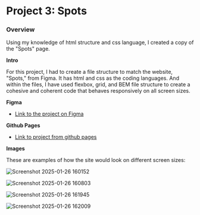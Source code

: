 # Project 3: Spots

### Overview  
Using my knowledge of html structure and css language, I created a copy of the "Spots" page.
  
**Intro**
  
For this project, I had to create a file structure to match the website, "Spots," from Figma.
It has html and css as the coding languages. And within the files, I have used flexbox, grid, and BEM file structure to create a cohesive and coherent code that behaves responsively on all screen sizes.
  
**Figma**  

* [Link to the project on Figma](https://www.figma.com/file/BBNm2bC3lj8QQMHlnqRsga/Sprint-3-Project-%E2%80%94-Spots?type=design&node-id=2%3A60&mode=design&t=afgNFybdorZO6cQo-1)

**Github Pages**

* [Link to project from github pages](https://noathegenii.github.io/se_project_spots/)
  
**Images**  

These are examples of how the site would look on different screen sizes:

 ![Screenshot 2025-01-26 160152](https://github.com/user-attachments/assets/e62415e0-72a2-40af-9763-0e02fb794818)


![Screenshot 2025-01-26 160803](https://github.com/user-attachments/assets/67d40847-0621-43a3-8f6d-85e867aecb18)


![Screenshot 2025-01-26 161945](https://github.com/user-attachments/assets/884e6fab-6135-437a-ac53-9578918de889)


![Screenshot 2025-01-26 162009](https://github.com/user-attachments/assets/f74ebae6-f288-47f0-8e8b-22423f8e3e22)
